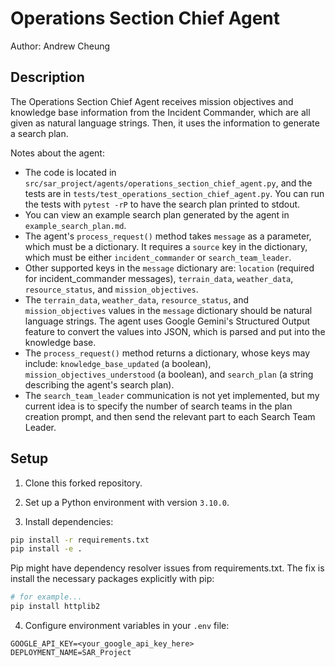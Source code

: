 # Operations Section Chief Agent
Author: Andrew Cheung


## Description
The Operations Section Chief Agent receives mission objectives and knowledge base information from the Incident Commander, which are all given as natural language strings. Then, it uses the information to generate a search plan.

Notes about the agent:
* The code is located in `src/sar_project/agents/operations_section_chief_agent.py`, and the tests are in `tests/test_operations_section_chief_agent.py`. You can run the tests with `pytest -rP` to have the search plan printed to stdout.
* You can view an example search plan generated by the agent in `example_search_plan.md`.
* The agent's `process_request()` method takes `message` as a parameter, which must be a dictionary. It requires a `source` key in the dictionary, which must be either `incident_commander` or `search_team_leader`. 
* Other supported keys in the `message` dictionary are: `location` (required for incident_commander messages), `terrain_data`, `weather_data`, `resource_status`, and `mission_objectives`.
* The `terrain_data`, `weather_data`, `resource_status`, and `mission_objectives` values in the `message` dictionary should be natural language strings. The agent uses Google Gemini's Structured Output feature to convert the values into JSON, which is parsed and put into the knowledge base.
* The `process_request()` method returns a dictionary, whose keys may include: `knowledge_base_updated` (a boolean), `mission_objectives_understood` (a boolean), and `search_plan` (a string describing the agent's search plan).
* The `search_team_leader` communication is not yet implemented, but my current idea is to specify the number of search teams in the plan creation prompt, and then send the relevant part to each Search Team Leader.


## Setup
1. Clone this forked repository.

2. Set up a Python environment with version `3.10.0`.

3. Install dependencies:
```bash
pip install -r requirements.txt
pip install -e .
```

Pip might have dependency resolver issues from requirements.txt. The fix is install the necessary packages explicitly with pip:
```bash
# for example...
pip install httplib2
```

4. Configure environment variables in your `.env` file:
```
GOOGLE_API_KEY=<your_google_api_key_here>
DEPLOYMENT_NAME=SAR_Project
```
